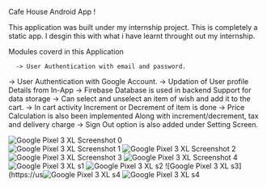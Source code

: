 Cafe House Android App !

This application was built under my internship project.
This is completely a static app. I desgin this with what i have learnt throught out my internship.

Modules coverd in this Application 

      -> User Authentication with email and password. 
  -> User Authentication with Google Account.
  -> Updation of User profile Details from In-App
  -> Firebase Database is used in backend Support for data storage 
  -> Can select and unselect an item of wish and add it to the cart.
  -> In cart activity Increment or Decrement of item is done 
  -> Price Calculation is also been implemented Along with  increment/decrement, tax and delivery charge 
  -> Sign Out option is also added under Setting Screen.

      
      
      
      
      
      
![Google Pixel 3 XL Screenshot 0](https://user-images.githubusercontent.com/98322945/153815458-c08295cd-bfa1-4f65-8930-e69a3f7843b2.png)   
![Google Pixel 3 XL Screenshot 1](https://user-images.githubusercontent.com/98322945/153815475-ee22affb-f46b-48b5-afa0-74aac47e046b.png)
![Google Pixel 3 XL Screenshot 2](https://user-images.githubusercontent.com/98322945/153815480-87151930-adcf-4f95-8837-09d08f7b56ab.png)
![Google Pixel 3 XL Screenshot 3](https://user-images.githubusercontent.com/98322945/153815526-6b1d978b-0b17-4539-befa-3649304aad26.png)
![Google Pixel 3 XL Screenshot 4](https://user-images.githubusercontent.com/98322945/153815544-9f539395-5fc3-4cc6-8fff-70da4ca0e30c.png)
![Google Pixel 3 XL s1](https://user-images.githubusercontent.com/98322945/153815584-765175cd-8399-42e1-b8e1-c37aaec4124c.png)
![Google Pixel 3 XL s2](https://user-images.githubusercontent.com/98322945/153815614-cd0edae2-1941-4c36-990d-864fc9ee8a7e.png)
![Google Pixel 3 XL s3](https://us![Google Pixel 3 XL s4](https://user-images.githubusercontent.com/98322945/153815631-0541854d-ca0b-4868-8aa6-421a2dcfb9c2.png)
![Google Pixel 3 XL s4](https://user-images.githubusercontent.com/98322945/153815696-088d0b9a-2159-4f26-930a-6745b2c5ca20.png)



      
      
      
